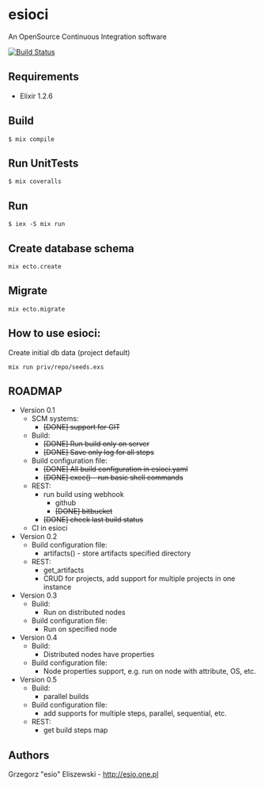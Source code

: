 esioci
=====

An OpenSource Continuous Integration software

[![Build Status](https://travis-ci.org/esioci/esioci.svg?branch=master)](https://travis-ci.org/esioci/esioci)

Requirements
-----
* Elixir 1.2.6

Build
-----
    $ mix compile

Run UnitTests
-----
    $ mix coveralls
Run
-----
    $ iex -S mix run

Create database schema
-----
    mix ecto.create

Migrate
----
    mix ecto.migrate

How to use esioci:
----
Create initial db data (project default)

    mix run priv/repo/seeds.exs

ROADMAP
-----
- Version 0.1
    + SCM systems:
        * ~~[DONE] support for GIT~~
    + Build:
        * ~~[DONE] Run build only on server~~
        * ~~[DONE] Save only log for all steps~~
    + Build configuration file:
        * ~~[DONE] All build configuration in esioci.yaml~~
        * ~~[DONE] exec() - run basic shell commands~~
    + REST:
        * run build using webhook
            - github
            - ~~[DONE] bitbucket~~
        * ~~[DONE] check last build status~~
    + CI in esioci
- Version 0.2
    + Build configuration file:
        * artifacts() - store artifacts specified directory
    + REST:
        * get_artifacts
        * CRUD for projects, add support for multiple projects in one instance
- Version 0.3
    + Build:
        * Run on distributed nodes
    + Build configuration file:
        * Run on specified node
- Version 0.4
    + Build:
        * Distributed nodes have properties
    + Build configuration file:
        * Node properties support, e.g. run on node with attribute, OS, etc.
- Version 0.5
    + Build:
        * parallel builds
    + Build configuration file:
        * add supports for multiple steps, parallel, sequential, etc.
    + REST:
        * get build steps map

Authors
-----
Grzegorz "esio" Eliszewski - http://esio.one.pl
